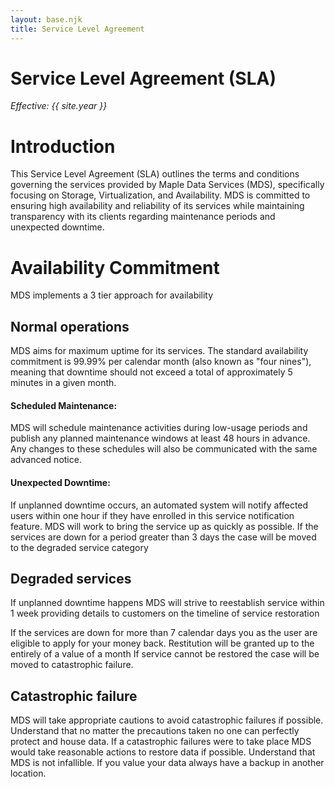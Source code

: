 ```yaml
---
layout: base.njk
title: Service Level Agreement
---
```


<div class="content">

# Service Level Agreement (SLA)

*Effective: {{ site.year }}*
# Introduction
This Service Level Agreement (SLA) outlines the terms and conditions governing the services provided by Maple Data Services (MDS), specifically focusing on Storage, Virtualization, and Availability. MDS is committed to ensuring high availability and reliability of its services while maintaining transparency with its clients regarding maintenance periods and unexpected downtime.

# Availability Commitment
MDS implements a 3 tier approach for availability
## Normal operations
MDS aims for maximum uptime for its services. The standard availability commitment is 99.99% per calendar month (also known as "four nines"), meaning that downtime should not exceed a total of approximately 5 minutes in a given month.
#### Scheduled Maintenance:
MDS will schedule maintenance activities during low-usage periods and publish any planned maintenance windows at least 48 hours in advance. Any changes to these schedules will also be communicated with the same advanced notice.

#### Unexpected Downtime:
If unplanned downtime occurs, an automated system will notify affected users within one hour if they have enrolled in this service notification feature.
MDS will work to bring the service up as quickly as possible. If the services are down for a period greater than 3 days the case will be moved to the degraded service category

## Degraded services
If unplanned downtime happens MDS will strive to reestablish service within 1 week providing details to customers on the timeline of service restoration

If the services are down for more than 7 calendar days you as the user are eligible to apply for your money back. Restitution will be granted up to the entirely of a value of a month 
If service cannot be restored the case will be moved to catastrophic failure.
## Catastrophic failure 
MDS will take appropriate cautions to avoid catastrophic failures if possible. Understand that no matter the precautions taken no one can perfectly protect and house data. If a catastrophic failures were to take place MDS would take reasonable actions to restore data if possible. Understand that MDS is not infallible. If you value your data always have a backup in another location.

</div>
